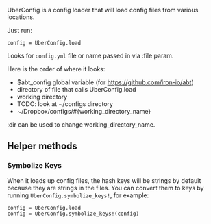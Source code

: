 UberConfig is a config loader that will load config files from various locations.

Just run:

    config = UberConfig.load

Looks for `config.yml` file or name passed in via :file param.

Here is the order of where it looks:

- $abt_config global variable (for https://github.com/iron-io/abt)
- directory of file that calls UberConfig.load
- working directory
- TODO: look at ~/configs directory
- ~/Dropbox/configs/#{working_directory_name}

:dir can be used to change working_directory_name.

## Helper methods

### Symbolize Keys

When it loads up config files, the hash keys will be strings by default because they are
strings in the files. You can convert them to keys by running `UberConfig.symbolize_keys!`, for example:

    config = UberConfig.load
    config = UberConfig.symbolize_keys!(config)

